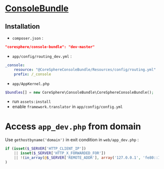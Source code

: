 [ConsoleBundle](https://github.com/CoreSphere/ConsoleBundle)
===============

Installation
------------

- ``composer.json`` :
```json
"coresphere/console-bundle": "dev-master"
```
- ``app/config/routing_dev.yml`` :
```yml
_console:
    resource: "@CoreSphereConsoleBundle/Resources/config/routing.yml"
    prefix: /_console
```
- ``app/AppKernel.php``
```php
$bundles[] = new CoreSphere\ConsoleBundle\CoreSphereConsoleBundle();
```
- run ``assets:install``
- enable ``framework.translator`` in ``app/config/config.yml``

 Access ``app_dev.php`` from domain
 ==================================

Use ``gethostbyname('domain')`` in exit condition in ``web/app_dev.php`` :
```php
if (isset($_SERVER['HTTP_CLIENT_IP'])
    || isset($_SERVER['HTTP_X_FORWARDED_FOR'])
    || !(in_array(@$_SERVER['REMOTE_ADDR'], array('127.0.0.1', 'fe80::1', '::1', gethostbyname('opointzero.dyndns.org'))) || php_sapi_name() === 'cli-server')
)
```
